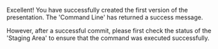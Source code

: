Excellent! 
You have successfully created the first version of the presentation.
The 'Command Line' has returned a success message.

However, after a successful commit, 
please first check the status of the 'Staging Area'
to ensure that the command was executed successfully.